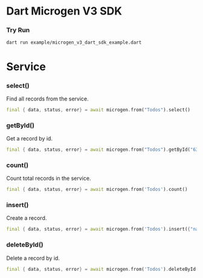 # Dart Microgen V3 SDK

### Try Run

```shell
dart run example/microgen_v3_dart_sdk_example.dart
```

# Service

### select()

Find all records from the service.

```dart
final { data, status, error} = await microgen.from("Todos").select()
```

### getById()

Get a record by id.

```dart
final { data, status, error} = await microgen.from("Todos").getById("63d3bbc2e7f13b31a67f3f69")
```

### count()

Count total records in the service.

```dart
final { data, status, error} = await microgen.from('Todos').count()
```

### insert()

Create a record.

```dart
final { data, status, error} = await microgen.from('Todos').insert({"name": "Task 2", "status": "Done"})
```

### deleteById()

Delete a record by id.

```dart
final { data, status, error} = await microgen.from('Todos').deleteById("65d434476032769d31e8ff5d123")
```
